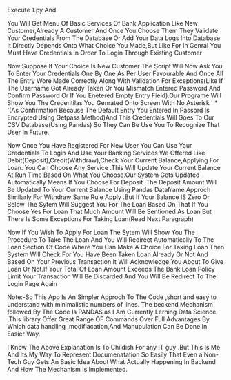 Execute 1.py And

You Will Get Menu Of Basic Services Of Bank Application Like New Customer,Already A Customer And Once You Choose Them They Validate Your Credentials From The Database Or Add Your Data Logs Into Database It Directly Depends Onto What Choice You Made,But Like For In Genral You Must Have Credentials In Order To Login Through Existing Customer

Now Suppose If Your Choice Is New Customer The Script Will Now Ask You To Enter Your Credentials One By One As Per User Favourable And Once All The Entry Wore Made Correctly Along With Validation For Exceptions(Like If The Username Got Already Taken Or You Mismatch Entered Password And Confirm Password Or If You Enetered Empty Entry Field).Our Programe Will Show You The Credentilas You Genrated Onto Screen With No Asterisk ' * '(As Confirmation Because The Default Entry You Entered In Passord Is Encrypted Using Getpass Method)And This Credentials Will Goes To Our CSV Database(Using Pandas) So They Can Be Use You To Recognize That User In Future.

Now Once You Have Registered For New User You Can Use Your Credentials To Login And Use Your Banking Services We Offered Like Debit(Deposit),Credit(Withdraw),Check Your Current Balance,Applying For Loan. You Can Choose Any Service .This Will Update Your Current Balance At Run Time Based On What You Choose.Our System Gets Updated Automatically Means If You Choose For Deposit .The Deposit Amount Will Be Updated To Your Current Balance Using Pandas Dataframe Approch Similarly For Withdraw Same Rule Apply .But If Your Balance IS Zero Or Below The Sytem Will Suggest You For The Loan Based On That If You Choose Yes For Loan That Much Amount Will Be Sentioned As Loan But There Is Some Exceptions For Taking Loan(Read Next Paragraph)

Now If You Wish To Apply For Loan The Sytem Will Show You The Procedure To Take The Loan And You Will Redirect Automatically To The Loan Section Of Code Where You Can Make A Choice For Taking Loan Then System Will Check For You Have Been Taken Loan Already Or Not And Based On Your Previous Transaction It Will Acknowledge You About To Give Loan Or Not.If Your Total Of Loan Amount Exceeds The Bank Loan Policy Limit Your Transaction Will Be Discarded And You Will Be Redirect To The Login Page Again

Note:-So This App Is An Simpler Approch To The Code ,short and easy to understand with minimalistic numbers of lines. The beckend Mechanism followed By The Code Is PANDAS as I Am Currently Lerning Data Science ,This library Offer Great Range OF Commands Over Full Advantages By Which data handling ,modifiacation,And Manupulation Can Be Done In Easier Way.

I Know The Above Explanation Is To Childish For any IT guy .But This Is Me And Its My Way To Represent Documenatation So Easily That Even a Non-Tech Guy Gets An Basic Idea About What Actually Happening In Backend And How The Mechanism Is Implemented.
